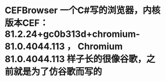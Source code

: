 # CEFBrowser 一个C#写的浏览器，内核版本CEF： 81.2.24+gc0b313d+chromium-81.0.4044.113 ， Chromium	81.0.4044.113 样子长的很像谷歌，之前就是为了仿谷歌而写的
